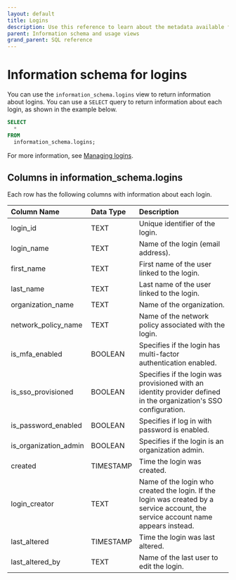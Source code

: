 ```yaml
---
layout: default
title: Logins
description: Use this reference to learn about the metadata available for Firebolt logins using the information schema.
parent: Information schema and usage views
grand_parent: SQL reference
---
```


# Information schema for logins
You can use the `information_schema.logins` view to return information about logins. You can use a `SELECT` query to return information about each login, as shown in the example below.

```sql
SELECT
  *
FROM
  information_schema.logins;
```

For more information, see [Managing logins](../../../Guides/managing-your-organization/managing-logins.md).

## Columns in information_schema.logins

Each row has the following columns with information about each login.

| Column Name                 | Data Type   | Description |
| :---------------------------| :-----------| :-----------|
| login_id                    | TEXT      | Unique identifier of the login. |
| login_name                  | TEXT      | Name of the login (email address). |
| first_name                  | TEXT      | First name of the user linked to the login. |
| last_name                   | TEXT      | Last name of the user linked to the login. |
| organization_name           | TEXT      | Name of the organization. |
| network_policy_name         | TEXT      | Name of the network policy associated with the login. |
| is_mfa_enabled              | BOOLEAN   | Specifies if the login has multi-factor authentication enabled. |
| is_sso_provisioned          | BOOLEAN   | Specifies if the login was provisioned with an identity provider defined in the organization's SSO configuration. |
| is_password_enabled         | BOOLEAN   | Specifies if log in with password is enabled. |
| is_organization_admin       | BOOLEAN   | Specifies if the login is an organization admin. |
| created                     | TIMESTAMP | Time the login was created. |
| login_creator               | TEXT      | Name of the login who created the login. If the login was created by a service account, the service account name appears instead. |
| last_altered                | TIMESTAMP | Time the login was last altered. |
| last_altered_by             | TEXT       | Name of the last user to edit the login. | 

